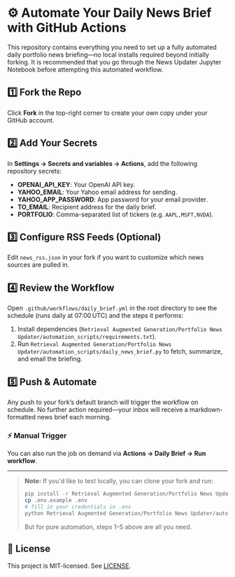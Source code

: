 # ⚙️ Automate Your Daily News Brief with GitHub Actions

This repository contains everything you need to set up a fully automated daily portfolio news briefing—no local installs required beyond initially forking. It is recommended that you go through the News Updater Jupyter Notebook before attempting this automated workflow.

## 1️⃣ Fork the Repo

Click **Fork** in the top-right corner to create your own copy under your GitHub account.

## 2️⃣ Add Your Secrets

In **Settings → Secrets and variables → Actions**, add the following repository secrets:

* **OPENAI\_API\_KEY**: Your OpenAI API key.
* **YAHOO\_EMAIL**: Your Yahoo email address for sending.
* **YAHOO\_APP\_PASSWORD**: App password for your email provider.
* **TO\_EMAIL**: Recipient address for the daily brief.
* **PORTFOLIO**: Comma-separated list of tickers (e.g. `AAPL,MSFT,NVDA`).

## 3️⃣ Configure RSS Feeds (Optional)

Edit `news_rss.json` in your fork if you want to customize which news sources are pulled in.

## 4️⃣ Review the Workflow

Open `.github/workflows/daily_brief.yml` in the root directory to see the schedule (runs daily at 07:00 UTC) and the steps it performs:

1. Install dependencies (`Retrieval Augmented Generation/Portfolio News Updater/automation_scripts/requirements.txt`).
2. Run `Retrieval Augmented Generation/Portfolio News Updater/automation_scripts/daily_news_brief.py` to fetch, summarize, and email the briefing.

## 5️⃣ Push & Automate

Any push to your fork’s default branch will trigger the workflow on schedule. No further action required—your inbox will receive a markdown-formatted news brief each morning.

### ⚡ Manual Trigger

You can also run the job on demand via **Actions → Daily Brief → Run workflow**.

---

> **Note:** If you'd like to test locally, you can clone your fork and run:
>
> ```bash
> pip install -r Retrieval Augmented Generation/Portfolio News Updater/automation_scripts/requirements.txt
> cp .env.example .env
> # fill in your credentials in .env
> python Retrieval Augmented Generation/Portfolio News Updater/automation_scripts/daily_news_brief.py
> ```
>
> But for pure automation, steps 1–5 above are all you need.

## 📝 License

This project is MIT-licensed. See [LICENSE](LICENSE).
